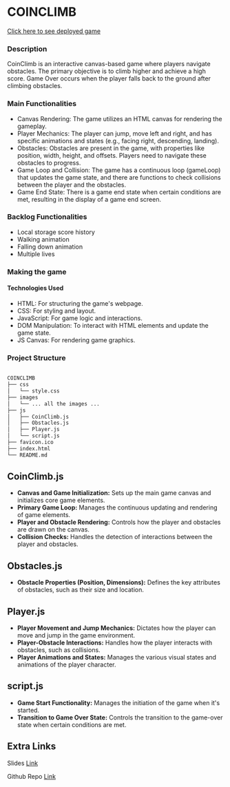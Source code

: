 
# COINCLIMB
[Click here to see deployed game](https://rubenahg.github.io/coinclimb/)

### Description
CoinClimb is an interactive canvas-based game where players navigate obstacles. The primary objective is to climb higher and achieve a high score. Game Over occurs when the player falls back to the ground after climbing obstacles.

### Main Functionalities
- Canvas Rendering: The game utilizes an HTML canvas for rendering the gameplay.
- Player Mechanics: The player can jump, move left and right, and has specific animations and states (e.g., facing right, descending, landing).
- Obstacles: Obstacles are present in the game, with properties like position, width, height, and offsets. Players need to navigate these obstacles to progress.
- Game Loop and Collision: The game has a continuous loop (gameLoop) that updates the game state, and there are functions to check collisions between the player and the obstacles.
- Game End State: There is a game end state when certain conditions are met, resulting in the display of a game end screen.

### Backlog Functionalities
- Local storage score history
- Walking animation
- Falling down animation
- Multiple lives

### Making the game
#### Technologies Used
- HTML: For structuring the game's webpage.
- CSS: For styling and layout.
- JavaScript: For game logic and interactions.
- DOM Manipulation: To interact with HTML elements and update the game state.
- JS Canvas: For rendering game graphics.

### Project Structure
```BASH

COINCLIMB
├── css
│   └── style.css
├── images
│   └── ... all the images ...
├── js
│   ├── CoinClimb.js
│   ├── Obstacles.js
│   ├── Player.js
│   └── script.js
├── favicon.ico
├── index.html
└── README.md

```

## CoinClimb.js
- **Canvas and Game Initialization:** Sets up the main game canvas and initializes core game elements.
- **Primary Game Loop:** Manages the continuous updating and rendering of game elements.
- **Player and Obstacle Rendering:** Controls how the player and obstacles are drawn on the canvas.
- **Collision Checks:** Handles the detection of interactions between the player and obstacles.

## Obstacles.js
- **Obstacle Properties (Position, Dimensions):** Defines the key attributes of obstacles, such as their size and location.

## Player.js
- **Player Movement and Jump Mechanics:** Dictates how the player can move and jump in the game environment.
- **Player-Obstacle Interactions:** Handles how the player interacts with obstacles, such as collisions.
- **Player Animations and States:** Manages the various visual states and animations of the player character.

## script.js
- **Game Start Functionality:** Manages the initiation of the game when it's started.
- **Transition to Game Over State:** Controls the transition to the game-over state when certain conditions are met.


## Extra Links

Slides
[Link](https://rubenahg.github.io/coinclimb/)

Github Repo
[Link](https://github.com/rubenahg/coinclimb)
